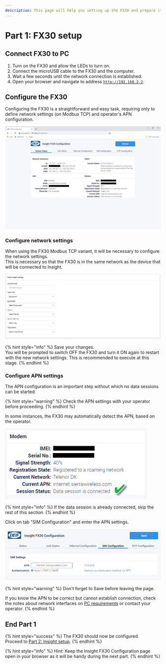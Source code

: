 ```yaml
---
description: This page will help you setting up the FX30 and prepare it to read data from a Modbus TCP device.
---
```

# Part 1: FX30 setup

## Connect FX30 to PC

1. Turn on the FX30 and allow the LEDs to turn on.
2. Connect the microUSB cable to the FX30 and the computer.
3. Wait a few seconds until the network connection is established.
4. Open your browser and navigate to address [`http://192.168.2.2`](http://192.168.2.2).

## Configure the FX30

Configuring the FX30 is a straightforward and easy task, requiring only to define network settings (on Modbus TCP) and operator's APN configuration. 

![The web interface for the FX30 configuration](<../../.gitbook/assets/image (17).png>)

### Configure network settings  

When using the FX30 Modbus TCP variant, it will be necessary to configure the network settings.\
This is necessary so that the FX30 is in the same network as the device that will be connected to Insight.

![](<../../.gitbook/assets/image (13).png>)

{% hint style="info" %}
Save your changes.\
You will be prompted to switch OFF the FX30 and turn it ON again to restart with the new network settings. This is recommended to execute at this stage.
{% endhint %}

### Configure APN settings

The APN configuration is an important step without which no data sessions can be started. 

{% hint style="warning" %}
Check the APN settings with your operator before proceeding. 
{% endhint %}

In some instances, the FX30 may automatically detect the APN, based on the operator.

![](<../../.gitbook/assets/image (16).png>)

{% hint style="info" %}
If the data session is already connected, skip the rest of this section.
{% endhint %}



Click on tab "SIM Configuration" and enter the APN settings.

![](<../../.gitbook/assets/image (15).png>)

{% hint style="warning" %}
Don't forget to Save before leaving the page.

If you know the APN to be correct but cannot establish connection, check the notes about network interfaces on [PC requirements](../windows-pc-preparation.md) or contact your operator.
{% endhint %}

## End Part 1

{% hint style="success" %}
The FX30 should now be configured. \
Proceed to [Part 2: Insight setup](insight-setup/).
{% endhint %}

{% hint style="info" %}
Hint: Keep the Insight FX30 Configuration page open in your browser as it will be handy during the next part.
{% endhint %}
